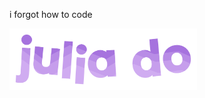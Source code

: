 i forgot how to code

<!--![name: julia do](images/smallerName.png)-->
<img src="images/name.png" width="300">

<!---
solacite/solacite is a ✨ special ✨ repository because its `README.md` (this file) appears on your GitHub profile.
You can click the Preview link to take a look at your changes.
--->
